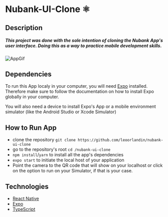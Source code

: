 # Nubank-UI-Clone :atom_symbol:

## Description
##### This project was done with the sole intention of cloning the Nubank App's user interface. Doing this as a way to practice mobile development skills.

![AppGif](nubank-ui-clone.gif)

## Dependencies

To run this App localy in your computer, you will need [Expo](https://expo.io/) installed. Therefore make sure to follow the documentation on how to install Expo globally in your computer.

You will also need a device to install Expo's App or a mobile environment simulator (like the Android Studio or Xcode Simulator)

## How to Run App

- clone the repository `git clone https://github.com/leoorlandin/nubank-ui-clone`
- go to the repository's root `cd /nubank-ui-clone`
- `npm install`/`yarn` to install all the app's dependencies
- `expo start` to initiate the local host of your application
- Point the camera to the QR code that will show on your localhost or click on the option to run on your Simulator, if that is your case.

## Technologies
- [React Native](https://reactnative.dev/)
- [Expo](https://expo.io/)
- [TypeScript](https://www.typescriptlang.org/)